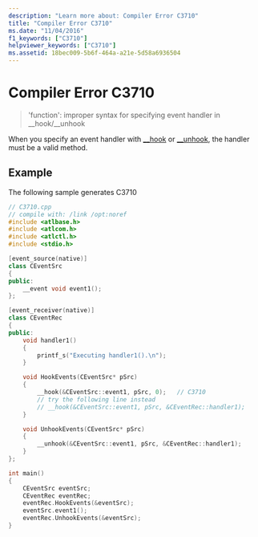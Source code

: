 ```yaml
---
description: "Learn more about: Compiler Error C3710"
title: "Compiler Error C3710"
ms.date: "11/04/2016"
f1_keywords: ["C3710"]
helpviewer_keywords: ["C3710"]
ms.assetid: 18bec009-5b6f-464a-a21e-5d58a6936504
---
```

# Compiler Error C3710

> 'function': improper syntax for specifying event handler in __hook/\__unhook

When you specify an event handler with [__hook](../../cpp/hook.md) or [__unhook](../../cpp/unhook.md), the handler must be a valid method.

## Example

The following sample generates C3710

```cpp
// C3710.cpp
// compile with: /link /opt:noref
#include <atlbase.h>
#include <atlcom.h>
#include <atlctl.h>
#include <stdio.h>

[event_source(native)]
class CEventSrc
{
public:
    __event void event1();
};

[event_receiver(native)]
class CEventRec
{
public:
    void handler1()
    {
        printf_s("Executing handler1().\n");
    }

    void HookEvents(CEventSrc* pSrc)
    {
        __hook(&CEventSrc::event1, pSrc, 0);   // C3710
        // try the following line instead
        // __hook(&CEventSrc::event1, pSrc, &CEventRec::handler1);
    }

    void UnhookEvents(CEventSrc* pSrc)
    {
        __unhook(&CEventSrc::event1, pSrc, &CEventRec::handler1);
    }
};

int main()
{
    CEventSrc eventSrc;
    CEventRec eventRec;
    eventRec.HookEvents(&eventSrc);
    eventSrc.event1();
    eventRec.UnhookEvents(&eventSrc);
}
```
